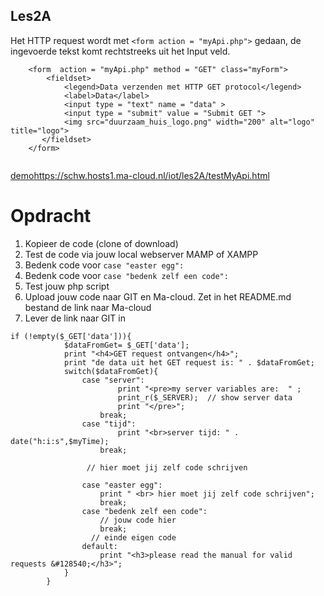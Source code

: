 ## Les2A

Het HTTP request wordt met ```<form action = "myApi.php">``` gedaan, de ingevoerde tekst komt rechtstreeks uit het Input veld.
```
    <form  action = "myApi.php" method = "GET" class="myForm">
        <fieldset>
            <legend>Data verzenden met HTTP GET protocol</legend>
            <label>Data</label>
            <input type = "text" name = "data" >
            <input type = "submit" value = "Submit GET ">
            <img src="duurzaam_huis_logo.png" width="200" alt="logo" title="logo">
       </fieldset>
    </form>
    
 ```   
 
 [demo](https://schw.hosts1.ma-cloud.nl/iot/les2A/testMyApi.html)https://schw.hosts1.ma-cloud.nl/iot/les2A/testMyApi.html
 
 
# Opdracht
1. Kopieer de code (clone of download)
2. Test de code via jouw local webserver MAMP of XAMPP
3. Bedenk code voor ``` case "easter egg": ```
4. Bedenk code voor ``` case "bedenk zelf een code": ```
5. Test jouw php script
6. Upload jouw code naar GIT en Ma-cloud.  Zet in het README.md bestand de link naar Ma-cloud
7. Lever de link naar GIT in
   
    
```
if (!empty($_GET['data'])){  
            $dataFromGet= $_GET['data'];
            print "<h4>GET request ontvangen</h4>";
            print "de data uit het GET request is: " . $dataFromGet;
            switch($dataFromGet){
                case "server":
                        print "<pre>my server variables are:  " ;
                        print_r($_SERVER);  // show server data
                        print "</pre>"; 
                    break;
                case "tijd":
                        print "<br>server tijd: " . date("h:i:s",$myTime);
                    break;

                 // hier moet jij zelf code schrijven
                    
                case "easter egg":
                    print " <br> hier moet jij zelf code schrijven";
                    break;
                case "bedenk zelf een code":
                    // jouw code hier
                    break;
                  // einde eigen code  
                default:
                    print "<h3>please read the manual for valid requests &#128540;</h3>";
            }
        }  
 ```
